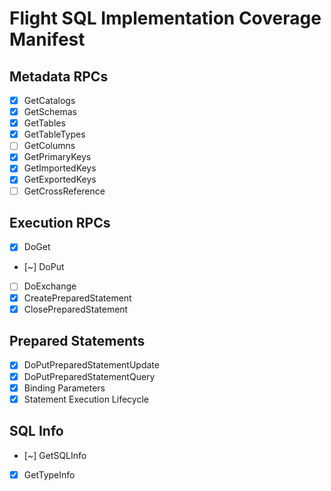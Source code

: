 # Flight SQL Implementation Coverage Manifest

## Metadata RPCs
- [x] GetCatalogs
- [x] GetSchemas
 - [x] GetTables
- [x] GetTableTypes
- [ ] GetColumns
- [x] GetPrimaryKeys
- [x] GetImportedKeys
- [x] GetExportedKeys
- [ ] GetCrossReference

## Execution RPCs
- [x] DoGet
- [~] DoPut
- [ ] DoExchange
- [x] CreatePreparedStatement
- [x] ClosePreparedStatement

## Prepared Statements
- [x] DoPutPreparedStatementUpdate
- [x] DoPutPreparedStatementQuery
- [x] Binding Parameters
- [x] Statement Execution Lifecycle

## SQL Info
- [~] GetSQLInfo
- [x] GetTypeInfo
